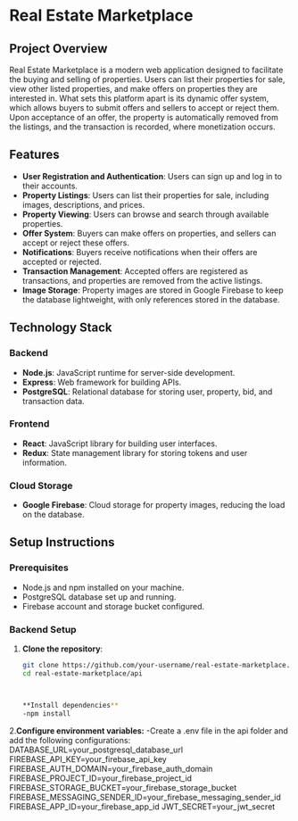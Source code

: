 # Real Estate Marketplace

## Project Overview

Real Estate Marketplace is a modern web application designed to facilitate the buying and selling of properties. Users can list their properties for sale, view other listed properties, and make offers on properties they are interested in. What sets this platform apart is its dynamic offer system, which allows buyers to submit offers and sellers to accept or reject them. Upon acceptance of an offer, the property is automatically removed from the listings, and the transaction is recorded, where monetization occurs.

## Features

- **User Registration and Authentication**: Users can sign up and log in to their accounts.
- **Property Listings**: Users can list their properties for sale, including images, descriptions, and prices.
- **Property Viewing**: Users can browse and search through available properties.
- **Offer System**: Buyers can make offers on properties, and sellers can accept or reject these offers.
- **Notifications**: Buyers receive notifications when their offers are accepted or rejected.
- **Transaction Management**: Accepted offers are registered as transactions, and properties are removed from the active listings.
- **Image Storage**: Property images are stored in Google Firebase to keep the database lightweight, with only references stored in the database.

## Technology Stack

### Backend

- **Node.js**: JavaScript runtime for server-side development.
- **Express**: Web framework for building APIs.
- **PostgreSQL**: Relational database for storing user, property, bid, and transaction data.

### Frontend

- **React**: JavaScript library for building user interfaces.
- **Redux**: State management library for storing tokens and user information.

### Cloud Storage

- **Google Firebase**: Cloud storage for property images, reducing the load on the database.

## Setup Instructions

### Prerequisites

- Node.js and npm installed on your machine.
- PostgreSQL database set up and running.
- Firebase account and storage bucket configured.

### Backend Setup

1. **Clone the repository**:
   ```sh
   git clone https://github.com/your-username/real-estate-marketplace.git
   cd real-estate-marketplace/api

   

   **Install dependencies**
   -npm install

2.**Configure environment variables:**
-Create a .env file in the api folder and add the following configurations:
DATABASE_URL=your_postgresql_database_url
FIREBASE_API_KEY=your_firebase_api_key
FIREBASE_AUTH_DOMAIN=your_firebase_auth_domain
FIREBASE_PROJECT_ID=your_firebase_project_id
FIREBASE_STORAGE_BUCKET=your_firebase_storage_bucket
FIREBASE_MESSAGING_SENDER_ID=your_firebase_messaging_sender_id
FIREBASE_APP_ID=your_firebase_app_id
JWT_SECRET=your_jwt_secret


